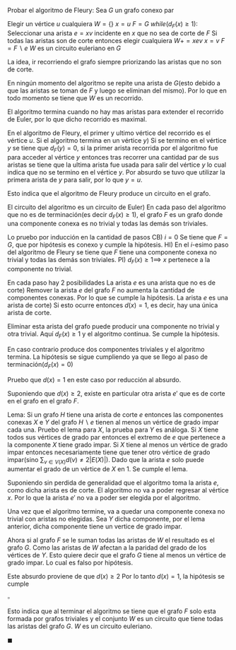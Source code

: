 Probar el algoritmo de Fleury:
Sea $G$ un grafo conexo par


Elegir un vértice $u$ cualquiera
$W=\{\}$
$x = u$
$F = G$
$while(d_F(x) \geq 1)$:
	Seleccionar una arista $e=xv$ incidente en $x$ que no sea de corte de $F$
	Si todas las aristas son de corte entonces elegir cualquiera
	$W += xev$
	$x = v$
	$F = F \backslash e$
$W$ es un circuito euleriano en $G$

La idea, ir recorriendo el grafo siempre priorizando las aristas que no son de corte.

En ningún momento del algoritmo se repite una arista de $G$(esto debido a que las aristas se toman de $F$ y luego se eliminan del mismo). Por lo que en todo momento se tiene que $W$ es un recorrido.

El algoritmo termina cuando no hay mas aristas para extender el recorrido de Euler, por lo que dicho recorrido es maximal. 

En el algoritmo de Fleury, el primer y ultimo vértice del recorrido es el vértice $u$.
Si el algoritmo termina en un vértice $y$) Si se termino en el vértice $y$ se tiene que $d_F(y)=0$, si la primer arista recorrida por el algoritmo fue para acceder al vértice $y$ entonces tras recorrer una cantidad par de sus aristas se tiene que la ultima arista fue usada para salir del vértice $y$ lo cual indica que no se termino en el vértice $y$. Por absurdo se tuvo que utilizar la primera arista de $y$ para salir, por lo que $y=u$.

Esto indica que el algoritmo de Fleury produce un circuito en el grafo.

El circuito del algoritmo es un circuito de Euler)
En cada paso del algoritmo que no es de terminación(es decir $d_F(x)\geq 1$), el grafo $F$ es un grafo donde una componente conexa es no trivial y todas las demás son triviales.

Lo pruebo por inducción en la cantidad de pasos
CB) $i=0$
Se tiene que $F=G$, que por hipótesis es conexo y cumple la hipótesis.
HI) En el $i$-esimo paso del algoritmo de Fleury se tiene que $F$ tiene una componente conexa no trivial y todas las demás son triviales.
PI)
$d_F(x)\geq 1 \implies$ $x$ pertenece a la componente no trivial. 

En cada paso hay $2$ posibilidades
La arista $e$ es una arista que no es de corte) Remover la arista $e$ del grafo $F$ no aumenta la cantidad de componentes conexas. Por lo que se cumple la hipótesis.
La arista $e$ es una arista de corte) Si esto ocurre entonces $d(x) = 1$, es decir, hay una única arista de corte.

Eliminar esta arista del grafo puede producir una componente no trivial y otra trivial. Aquí $d_F(x) \geq 1$ y el algoritmo continua. Se cumple la hipótesis.

En caso contrario produce dos componentes triviales y el algoritmo termina. La hipótesis se sigue cumpliendo ya que se llego al paso de terminación($d_F(x) = 0$)

Pruebo que $d(x) = 1$ en este caso por reducción al absurdo.

Suponiendo que $d(x) \geq 2$, existe en particular otra arista $e'$ que es de corte en el grafo en el grafo $F$.

Lema: Si un grafo $H$ tiene una arista de corte $e$ entonces las componentes conexas $X$ e $Y$ del grafo $H \backslash e$ tienen al menos un vértice de grado impar cada una.
	Pruebo el lema para $X$, la prueba para $Y$ es análoga.
	Si $X$ tiene todos sus vértices de grado par entonces el extremo de $e$ que pertenece a la componente $X$ tiene grado impar.
	Si $X$ tiene al menos un vértice de grado impar entonces necesariamente tiene que tener otro vértice de grado impar(sino $\sum_{v \in V(X)} d(v) \neq 2|E(X)|$). Dado que la arista $e$ solo puede aumentar el grado de un vértice de $X$ en 1. Se cumple el lema.

Suponiendo sin perdida de generalidad que el algoritmo toma la arista $e$, como dicha arista es de corte. El algoritmo no va a poder regresar al vértice $x$. Por lo que la arista $e'$ no va a poder ser elegida por el algoritmo.

Una vez que el algoritmo termine, va a quedar una componente conexa no trivial con aristas no elegidas. Sea $Y$ dicha componente, por el lema anterior, dicha componente tiene un vertice de grado impar.

Ahora si al grafo $F$ se le suman todas las aristas de $W$ el resultado es el grafo $G$. Como las aristas
de $W$ afectan a la paridad del grado de los vértices de $Y$. Esto quiere decir que el grafo $G$ tiene al menos un vértice de grado impar. Lo cual es falso por hipótesis.

Este absurdo proviene de que $d(x) \geq 2$
Por lo tanto $d(x) = 1$, la hipótesis se cumple

$\square$

Esto indica que al terminar el algoritmo se tiene que el grafo $F$ solo esta formada por grafos triviales y el conjunto $W$ es un circuito que tiene todas las aristas del grafo $G$. $W$ es un circuito euleriano.

$\blacksquare$